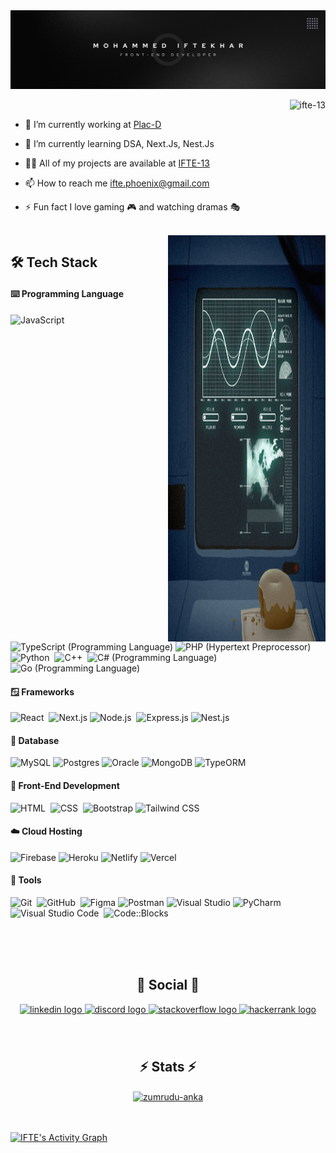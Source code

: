 <img src="https://raw.githubusercontent.com/IFTE-13/IFTE-13/profile/Banner.png" alt="MOHAMMED IFTEKHAR">

<p align="right"> <img src="https://komarev.com/ghpvc/?username=ifte-13&label=Profile%20views&color=0e75b6&style=flat" alt="ifte-13" /> </p>

- 🔭 I’m currently working at [Plac-D](https://www.plac-d.com/)

- 🌱 I’m currently learning DSA, Next.Js, Nest.Js

- 👨‍💻 All of my projects are available at [IFTE-13](https://github.com/IFTE-13?tab=repositories)

- 📫 How to reach me ifte.phoenix@gmail.com

- ⚡️ Fun fact I love gaming 🎮 and watching dramas 🎭

</br> 

<img alt="gif" src="https://raw.githubusercontent.com/IFTE-13/IFTE-13/profile/giphy.gif" align="right" height="650px" width="50%"/> 

<h2 align="left">🛠 Tech Stack</h2>

#### ⌨️ Programming Language

![JavaScript](https://img.shields.io/badge/-JavaScript-05122A?style=flat&logo=javascript)&nbsp;
![TypeScript (Programming Language)](https://img.shields.io/badge/-TypeScript-05122A?style=flat&logo=TypeScript&logoColor=blue)
![PHP (Hypertext Preprocessor)](https://img.shields.io/badge/-PHP-05122A?style=flat&logo=PHP&logoColor=white)
![Python](https://img.shields.io/badge/-Python-05122A?style=flat&logo=python)&nbsp;
![C++](https://img.shields.io/badge/-C++-05122A?style=flat&logo=C%2B%2B&logoColor=00599C)&nbsp;
![C# (Programming Language)](https://img.shields.io/badge/-C%23-05122A?style=flat&logo=C%20Sharp&logoColor=purple)
![Go (Programming Language)](https://img.shields.io/badge/-Go-05122A?style=flat&logo=Go&logoColor=white)

#### 🪟 Frameworks

![React](https://img.shields.io/badge/-React-05122A?style=flat&logo=react)&nbsp;
![Next.js](https://img.shields.io/badge/-Next.js-05122A?style=flat&logo=Next.js&logoColor=white)
![Node.js](https://img.shields.io/badge/-Node.js-05122A?style=flat&logo=node.js)&nbsp;
![Express.js](https://img.shields.io/badge/-Express.js-05122A?style=flat&logo=Express&logoColor=white)
![Nest.js](https://img.shields.io/badge/-Nest.js-05122A?style=flat&logo=Nest.js&logoColor=E0234E)

#### 🔢 Database

![MySQL](https://img.shields.io/badge/-MySQL-05122A?style=flat&logo=mysql&logoColor=white)
![Postgres](https://img.shields.io/badge/-Postgres-05122A?style=flat&logo=postgresql&logoColor=blue)
![Oracle](https://img.shields.io/badge/-Oracle-05122A?style=flat&logo=oracle&logoColor=white)
![MongoDB](https://img.shields.io/badge/-MongoDB-05122A?style=flat&logo=mongodb&logoColor=green)
![TypeORM](https://img.shields.io/badge/-TypeORM-05122A?style=flat&logo=typeorm&logoColor=white)

#### 🔀 Front-End Development

![HTML](https://img.shields.io/badge/-HTML-05122A?style=flat&logo=HTML5)&nbsp;
![CSS](https://img.shields.io/badge/-CSS-05122A?style=flat&logo=CSS3&logoColor=1572B6)&nbsp;
![Bootstrap](https://img.shields.io/badge/-Bootstrap-05122A?style=flat&logo=bootstrap&logoColor=563D7C)
![Tailwind CSS](https://img.shields.io/badge/-Tailwind%20CSS-05122A?style=flat&logo=Tailwind%20CSS&logoColor=38B2AC)

#### ☁️ Cloud Hosting

![Firebase](https://img.shields.io/badge/-Firebase-05122A?style=flat&logo=firebase&logoColor=yellow)
![Heroku](https://img.shields.io/badge/-Heroku-05122A?style=flat&logo=heroku&logoColor=purple)
![Netlify](https://img.shields.io/badge/-Netlify-05122A?style=flat&logo=netlify&logoColor=cyan)
![Vercel](https://img.shields.io/badge/-Vercel-05122A?style=flat&logo=vercel&logoColor=white)

#### 🔨 Tools

![Git](https://img.shields.io/badge/-Git-05122A?style=flat&logo=git)&nbsp;
![GitHub](https://img.shields.io/badge/-GitHub-05122A?style=flat&logo=github)&nbsp;
![Figma](https://img.shields.io/badge/-Figma-05122A?style=flat&logo=figma&logoColor=white)
![Postman](https://img.shields.io/badge/-Postman-05122A?style=flat&logo=postman&logoColor=orange)
![Visual Studio](https://img.shields.io/badge/-Visual%20Studio-05122A?style=flat&logo=visual-studio&logoColor=800080)
![PyCharm](https://img.shields.io/badge/-PyCharm-05122A?style=flat&logo=pycharm&logoColor=blue)\
![Visual Studio Code](https://img.shields.io/badge/-Visual%20Studio%20Code-05122A?style=flat&logo=visual-studio-code&logoColor=007ACC)&nbsp;
![Code::Blocks](https://img.shields.io/badge/-Code::Blocks-05122A?style=flat&logo=codeblocks&logoColor=white)



</br></br></br>

<h2 align="center">🍃 Social 🍃</h2>
<div align="center">
  <a href="https://www.linkedin.com/in/ifte-13/" target="_blank">
    <img src="https://raw.githubusercontent.com/maurodesouza/profile-readme-generator/master/src/assets/icons/social/linkedin/default.svg" width="52" height="40" alt="linkedin logo"  />
  </a>
  <a href="https://discord.gg/z8VQZRxu8n" target="_blank">
    <img src="https://raw.githubusercontent.com/maurodesouza/profile-readme-generator/master/src/assets/icons/social/discord/default.svg" width="52" height="40" alt="discord logo"  />
  </a>
  <a href="https://stackoverflow.com/users/22486523/mohammed-iftekhar" target="_blank">
    <img src="https://raw.githubusercontent.com/maurodesouza/profile-readme-generator/master/src/assets/icons/social/stackoverflow/default.svg" width="52" height="40" alt="stackoverflow logo"  />
  </a>
  <a href="https://www.hackerrank.com/IFTE_13" target="_blank">
    <img src="https://raw.githubusercontent.com/maurodesouza/profile-readme-generator/master/src/assets/icons/social/hackerrank/default.svg" width="52" height="40" alt="hackerrank logo"  />
  </a>
</div>

###
</br>
<h2 align="center">⚡ Stats ⚡</h2>
<div align=center>
  <a href="https://github.com/denvercoder1/github-readme-streak-stats" title="Go to Source">
    <img align="center" width=396 src="https://github-readme-streak-stats.herokuapp.com/?user=IFTE-13&theme=react&border=61dafb&hide_border=true" alt="zumrudu-anka" />
  </a>
</div>

</br></br>
<a href="https://github.com/IFTE-13"><img alt="IFTE's Activity Graph" src="https://github-readme-activity-graph.vercel.app/graph?username=IFTE-13&custom_title=IFTE's%20Contribution%20Graph&theme=react-dark" /></a>

